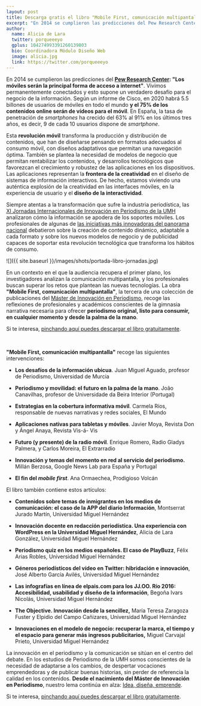 ```yaml
---
layout: post
title: Descarga gratis el libro "Mobile First, comunicación multipantalla" de la Universidad Miguel Hernández
excerpt: "En 2014 se cumplieron las predicciones del Pew Research Center, 'los móviles serán la principal forma de acceso a internet'. Vivimos permanentemente conectados y esto supone un verdadero desafío para el negocio de la información. Según un informe de Cisco, en 2020 habrá 5.5 billones de usuarios de móviles en todo el mundo y el 75% de los contenidos online serán de vídeos para el móvil. En España, la tasa de penetración de smartphones ha crecido del 63% al 91% en los últimos tres años, es decir, 9 de cada 10 usuarios dispone de un móvil."
author:
  name: Alicia de Lara
  twitter: porqueeeyo
  gplus: 104274993391260139803 
  bio: Coordinadora Módulo Diseño Web
  image: alicia.jpg
  link: https://twitter.com/porqueeeyo
---
```

En 2014 se cumplieron las predicciones del **[Pew Research Center](http://www.pewresearch.org/): "Los móviles serán la principal forma de acceso a internet"**. Vivimos permanentemente conectados y esto supone un verdadero desafío para el negocio de la información. Según un informe de Cisco, en 2020 habrá 5.5 billones de usuarios de móviles en todo el mundo **y el 75% de los contenidos online serán de vídeos para el móvil**. En España, la tasa de penetración de *smartphones* ha crecido del 63% al 91% en los últimos tres años, es decir, 9 de cada 10 usuarios dispone de *smartphone*. 

Esta **revolución móvil** transforma la producción y distribución de contenidos, que han de diseñarse pensando en formatos adecuados al consumo móvil, con diseños adaptativos que permitan una navegación óptima. También se plantea la necesidad de modelos de negocio que permitan rentabilizar los contenidos, y desarrollos tecnológicos que favorezcan el crecimiento y robustez de las aplicaciones en los dispositivos. Las aplicaciones representan la **frontera de la creatividad** en el diseño de sistemas de información interactivos. De hecho, estamos viviendo una auténtica explosión de la creatividad en las interfaces móviles, en la experiencia de usuario y el **diseño de la interactividad**.

Siempre atentas a la transformación que sufre la industria periodística, las [XI Jornadas Internacionales de Innovación en Periodismo de la UMH](http://periodismo.umh.es/2016/02/21/xi-jornadas-internacionales-de-innovacion-en-periodismo-mobile-first-comunicacion-multipantalla/) analizaron cómo la información se apodera de los soportes móviles. Los profesionales de algunas de [las iniciativas más innovadoras del panorama nacional](http://mip.umh.es/ranking/) debatieron sobre la creación de contenido dinámico, adaptable a cada formato y sobre los nuevos modelos de negocio y de publicidad capaces de soportar esta revolución tecnológica que transforma los hábitos de consumo.

![]({{ site.baseurl }}/images/shots/portada-libro-jornadas.jpg)

En un contexto en el que la audiencia recupera el primer plano, los investigadores analizan la comunicación multipantalla, y los profesionales buscan superar los retos que plantean las nuevas tecnologías. La obra **"Mobile First, comunicación multipantalla"**, la tercera de una colección de publicaciones del [Máster de Innovación en Periodismo](http://mip.umh.es/), recoge las reflexiones de profesionales y académicos conscientes de la gimnasia narrativa necesaria para ofrecer **periodismo original, listo para consumir, en cualquier momento y desde la palma de la mano**.

Si te interesa, [pinchando aquí puedes descargar el libro gratuitamente](https://forms.gle/Q6nokbkCJdJCQbqSA).

<br>


**"Mobile First, comunicación multipantalla"** recoge las siguientes intervenciones:

* **Los desafíos de la información ubicua**. Juan Miguel Aguado, profesor de Periodismo, Universidad de Murcia

* **Periodismo y movilidad: el futuro en la palma de la mano**. João Canavilhas, profesor de Universidade da Beira Interior (Portugal)

* **Estrategias en la cobertura informativa móvil**. Carmela Ríos, responsable de nuevas narrativas y redes sociales, El Mundo

* **Aplicaciones nativas para tabletas y móviles**. Javier Moya, Revista Don y Ángel Anaya, Revista Vis-á- Vis

* **Futuro (y presente) de la radio móvil**. Enrique Romero, Radio Gladys Palmera, y Carlos Moreira, El Extrarradio

* **Innovación y temas del momento en red al servicio del periodismo.** Millán Berzosa, Google News Lab para España y Portugal

* **El fin del _mobile first_**. Ana Ormaechea, Prodigioso Volcán


El libro también contiene estos artículos:

* **Contenidos sobre temas de inmigrantes en los medios de comunicación: el caso de
la APP del diario Información**, Montserrat Jurado Martín, Universidad Miguel Hernández

* **Innovación docente en redacción periodística. Una experiencia con WordPress en la Universidad Miguel Hernández**, Alicia de Lara González, Universidad Miguel Hernández

* **Periodismo quiz en los medios españoles. El caso de PlayBuzz**, Félix Arias Robles, Universidad Miguel Hernández

* **Géneros periodísticos del vídeo en Twitter: hibridación e innovación**, José Alberto García Avilés, Universidad Miguel Hernández

* **Las infografías en línea de elpais.com para los JJ.OO. Río 2016: Accesibilidad, usabilidad y diseño de la información**, Begoña Ivars Nicolás, Universidad Miguel Hernández

* **The Objective. Innovación desde la sencillez,** María Teresa Zaragoza Fuster y Elpidio del Campo Cañizares, Universidad Miguel Hernández

* **Innovaciones en el modelo de negocio: recuperar la marca, el tiempo y el espacio para generar más ingresos publicitarios,** Miguel Carvajal Prieto, Universidad Miguel Hernández

La innovación en el periodismo y la comunicación se sitúan en el centro del debate. En los estudios de Periodismo de la UMH somos conscientes de la necesidad de adaptarse a los cambios, de despertar vocaciones emprendedoras y de publicar buenas historias, sin perder de referencia la calidad en los contenidos. **Desde el nacimiento del Máster de Innovación en Periodismo**, nuestro lema continúa en alza: [Idea, diseña, emprende](http://mip.umh.es/blog/2013/01/07/ocho/).

Si te interesa, [pinchando aquí puedes descargar el libro gratuitamente](https://forms.gle/Q6nokbkCJdJCQbqSA).
